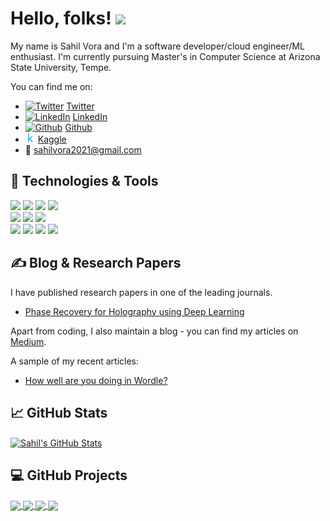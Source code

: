 
<!--
**sahilvora10/sahilvora10** is a ✨ _special_ ✨ repository because its `README.md` (this file) appears on your GitHub profile.

Here are some ideas to get you started:

- 🔭 I’m currently working on ...
- 🌱 I’m currently learning ...
- 👯 I’m looking to collaborate on ...
- 🤔 I’m looking for help with ...
- 💬 Ask me about ...
- 📫 How to reach me: ...
- 😄 Pronouns: ...
- ⚡ Fun fact: ...
-->

<!-- More info, tips and tricks for making GitHub Profile README can be found in my article at https://towardsdatascience.com/build-a-stunning-readme-for-your-github-profile-9b80434fe5d7 -->

<!-- [![Header](https://github.com/sahilvora10/sahilvora10/blob/main/github_banner.png "Header")](https://github.com/sahilvora10) -->

# Hello, folks! <img src="https://raw.githubusercontent.com/MartinHeinz/MartinHeinz/master/wave.gif" width="30px">

My name is Sahil Vora and I'm a software developer/cloud engineer/ML enthusiast. I'm currently pursuing Master's in Computer Science at Arizona State University, Tempe. 

You can find me on: 
- [![Twitter][1.2]][1] [Twitter][1]
- [![LinkedIn][3.2]][3] [LinkedIn][3]
- [![Github][2.2]][2] [Github][2]
- [![Kaggle][3.3]][4] [Kaggle][4]
- 📧 sahilvora2021@gmail.com

## 🔧 Technologies & Tools
<!-- ![](https://img.shields.io/badge/OS-Linux-informational?style=flat&logo=linux&logoColor=white&color=2bbc8a) -->
<!-- ![](https://img.shields.io/badge/Editor-IntelliJ_IDEA-informational?style=flat&logo=intellij-idea&logoColor=white&color=2bbc8a) -->
![](https://img.shields.io/badge/Code-Python-informational?style=flat&logo=python&logoColor=white&color=2bbc8a)
![](https://img.shields.io/badge/Code-Java-informational?style=flat&logo=java&logoColor=white&color=2bbc8a)
![](https://img.shields.io/badge/Code-JavaScript-informational?style=flat&logo=javascript&logoColor=white&color=2bbc8a)
![](https://img.shields.io/badge/Code-React-informational?style=flat&logo=react&logoColor=white&color=2bbc8a)
<br/>
![](https://img.shields.io/badge/Framework-Spring-informational?style=flat&logo=spring&logoColor=white&color=2bbc8a)
![](https://img.shields.io/badge/Tools-Jenkins-informational?style=flat&logo=jenkins&logoColor=white&color=2bbc8a)
![](https://img.shields.io/badge/Tools-Docker-informational?style=flat&logo=docker&logoColor=white&color=2bbc8a)
<br/>
![](https://img.shields.io/badge/Database-PostgreSQL-informational?style=flat&logo=postgresql&logoColor=white&color=2bbc8a)
![](https://img.shields.io/badge/Database-MySQL-informational?style=flat&logo=mysql&logoColor=white&color=2bbc8a)
![](https://img.shields.io/badge/Cloud-Google%20Cloud-informational?style=flat&logo=GoogleCloud&logoColor=white&color=2bbc8a)
![](https://img.shields.io/badge/Cloud-Salesforce-informational?style=flat&logo=salesforce&logoColor=white&color=2bbc8a)

## &#x270d; Blog & Research Papers

I have published research papers in one of the leading journals.
- [Phase Recovery for Holography using Deep Learning](https://www.irjet.net/archives/V8/i3/IRJET-V8I396.pdf)

Apart from coding, I also maintain a blog - you can find my articles on [Medium](https://medium.com/@vorasahil01).

A sample of my recent articles:

<!-- BLOG-POST-LIST:START -->
- [How well are you doing in Wordle?](https://medium.com/@vorasahil01/how-well-are-you-doing-in-wordle-a2f6b0d096c3)
<!-- BLOG-POST-LIST:END -->


## &#x1f4c8; GitHub Stats


<a href="https://github.com/sahilvora10">
  <img align="center" src="https://github-readme-stats.vercel.app/api?username=sahilvora10&show_icons=true&include_all_commits=true&line_height=27&count_private=true&cache_seconds=10&title_color=ffffff&text_color=c9cacc&icon_color=2bbc8a&bg_color=1d1f21" alt="Sahil's GitHub Stats" />
</a>
</br>

## &#128187; GitHub Projects
<a href="https://github.com/sahilvora10/WordleAnalyticsDashboard">
  <img align="center" src="https://github-readme-stats.vercel.app/api/pin/?username=sahilvora10&repo=WordleAnalyticsDashboard&title_color=ffffff&text_color=c9cacc&icon_color=2bbc8a&bg_color=1d1f22" />
</a>



<a href="https://github.com/sahilvora10/IPL_Data_Extraction">
  <img align="center" src="https://github-readme-stats.vercel.app/api/pin/?username=sahilvora10&repo=IPL_Data_Extraction&title_color=ffffff&text_color=c9cacc&icon_color=2bbc8a&bg_color=1d1f22" />
</a> 

<a href="https://github.com/sahilvora10/PythonHackerank">
  <img align="center" src="https://github-readme-stats.vercel.app/api/pin/?username=sahilvora10&repo=PythonHackerank&title_color=ffffff&text_color=c9cacc&icon_color=2bbc8a&bg_color=1d1f22" />
</a>

<a href="https://github.com/sahilvora10/Covid-19-Vaccine">
  <img align="center" src="https://github-readme-stats.vercel.app/api/pin/?username=sahilvora10&repo=Covid-19-Vaccine&title_color=ffffff&text_color=c9cacc&icon_color=2bbc8a&bg_color=1d1f22" />
</a> 

<!-- links to social media icons -->

<!-- icons with padding -->

[1.1]: http://i.imgur.com/tXSoThF.png (twitter icon with padding)
[2.1]: http://i.imgur.com/0o48UoR.png (github icon with padding)

<!-- icons without padding -->

[1.2]: http://i.imgur.com/wWzX9uB.png (twitter icon without padding)
[2.2]: http://i.imgur.com/9I6NRUm.png (github icon without padding)
[3.2]: https://raw.githubusercontent.com/MartinHeinz/MartinHeinz/master/linkedin-3-16.png (LinkedIn icon without padding)
[3.3]: https://github.com/sahilvora10/sahilvora10/blob/main/4373210_kaggle_logo_logos_icon.png
[4.4]: https://simpleicons.org/icons/leetcode.svg
<!-- links to your social media accounts -->

[1]: https://twitter.com/sahilvora1011
[2]: https://github.com/sahilvora10
[3]: https://www.linkedin.com/in/sahil-vora/
[4]: https://www.kaggle.com/vora1011
[5]: https://leetcode.com/sahilvora0409/

<!-- Resources -->
<!-- Icons: https://simpleicons.org/ -->
<!-- GitHub Stats: https://github.com/anuraghazra/github-readme-stats -->
<!-- Emojis: https://emojipedia.org/emoji/ -->
<!-- HTML Emojis: https://www.fileformat.info/index.htm -->
<!-- Shields: https://shields.io/ -->
<!-- Awesome GitHub Profile README: https://github.com/abhisheknaiidu/awesome-github-profile-readme -->
